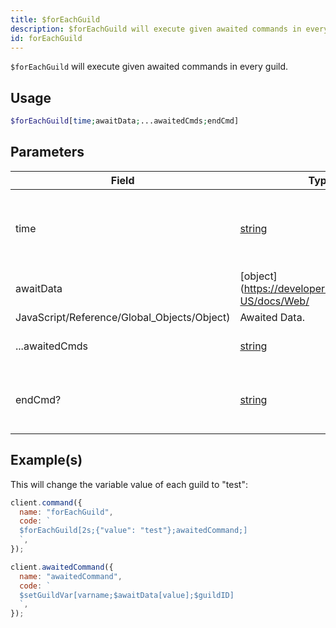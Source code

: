 ```yaml
---
title: $forEachGuild
description: $forEachGuild will execute given awaited commands in every guild.
id: forEachGuild
---
```


`$forEachGuild` will execute given awaited commands in every guild.

## Usage

```php
$forEachGuild[time;awaitData;...awaitedCmds;endCmd]
```

## Parameters

| Field                                       | Type                                                                                              | Description                                               | Required |
| ------------------------------------------- | ------------------------------------------------------------------------------------------------- | --------------------------------------------------------- | :------: |
| time                                        | [string](https://developer.mozilla.org/en-US/docs/Web/JavaScript/Reference/Global_Objects/String) | How long it takes between each guild to execute the next. |   true   |
| awaitData                                   | [object](https://developer.mozilla.org/en-US/docs/Web/                                            |
| JavaScript/Reference/Global_Objects/Object) | Awaited Data.                                                                                     | true                                                      |
| ...awaitedCmds                              | [string](https://developer.mozilla.org/en-US/docs/Web/JavaScript/Reference/Global_Objects/String) | Awaited Commands to execute.                              |   true   |
| endCmd?                                     | [string](https://developer.mozilla.org/en-US/docs/Web/JavaScript/Reference/Global_Objects/String) | Awaited Command to execute when loop ends.                |   true   |

## Example(s)

This will change the variable value of each guild to "test":

```javascript
client.command({
  name: "forEachGuild",
  code: `
  $forEachGuild[2s;{"value": "test"};awaitedCommand;]
  `,
});

client.awaitedCommand({
  name: "awaitedCommand",
  code: `
  $setGuildVar[varname;$awaitData[value];$guildID]
  `,
});
```
